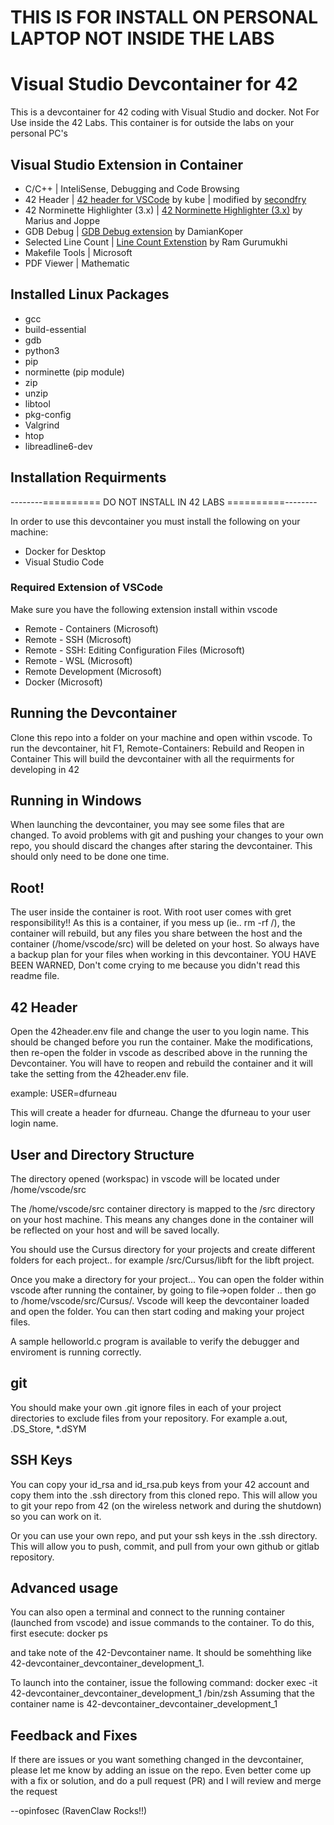 # THIS IS FOR INSTALL ON PERSONAL LAPTOP NOT INSIDE THE LABS
# Visual Studio Devcontainer for 42
This is a devcontainer for 42 coding with Visual Studio and docker.
Not For Use inside the 42 Labs.  This container is for outside the labs
on your personal PC's

## Visual Studio Extension in Container
* C/C++ |  InteliSense, Debugging and Code Browsing
* 42 Header | [42 header for VSCode](https://github.com/kube/vscode-42header) by kube | modified by [secondfry](https://github.com/secondfry/vscode-42header)
* 42 Norminette Highlighter (3.x) | [42 Norminette Highlighter (3.x)](https://github.com/Mariusmivw/vscode-42-norminette-3-highlighter/) by Marius and Joppe
* GDB Debug | [GDB Debug extension](https://github.com/damiankoper/vscode-gdb-debug) by DamianKoper
* Selected Line Count | [Line Count Extenstion](https://github.com/gurumukhi/vscode-extension-line-count) by Ram Gurumukhi
* Makefile Tools | Microsoft
* PDF Viewer | Mathematic

## Installed Linux Packages
* gcc
* build-essential
* gdb
* python3
* pip
* norminette (pip module)
* zip
* unzip
* libtool
* pkg-config
* Valgrind
* htop
* libreadline6-dev


## Installation Requirments

--------========== DO NOT INSTALL IN 42 LABS ==========--------

In order to use this devcontainer you must install the following on your machine:
* Docker for Desktop
* Visual Studio Code

### Required Extension of VSCode
Make sure you have the following extension install within vscode

* Remote - Containers (Microsoft)
* Remote - SSH (Microsoft)
* Remote - SSH: Editing Configuration Files (Microsoft)
* Remote - WSL (Microsoft)
* Remote Development (Microsoft)
* Docker (Microsoft)

## Running the Devcontainer
Clone this repo into a folder on your machine and open within vscode.
To run the devcontainer, hit F1, Remote-Containers: Rebuild and Reopen in Container
This will build the devcontainer with all the requirments for developing in 42

## Running in Windows
When launching the devcontainer, you may see some files that are changed.  To avoid problems with git and pushing your changes to your own repo, you should discard the changes after staring the devcontainer.  This should only need to be done one time.

## Root!
The user inside the container is root.  With root user comes with gret responsibility!! As this is a container, if you mess up (ie.. rm -rf /), the container will rebuild, but any files you share between the host and the container (/home/vscode/src) will be deleted on your host.  So always have a backup plan for your files when working in this devcontainer. YOU HAVE BEEN WARNED, Don't come crying to me because you didn't read this readme file.

## 42 Header
Open the 42header.env file and change the user to you login name.  This should be changed before you run the container.  Make the modifications, then re-open the folder in vscode as described above in the running the Devcontainer.  You will have to reopen and rebuild the container and it will take the setting from the 42header.env file.

example:
USER=dfurneau

This will create a header for dfurneau.  Change the dfurneau to your user login name.

## User and Directory Structure
The directory opened (workspac) in vscode will be located under /home/vscode/src

The /home/vscode/src container directory is mapped to the /src directory on your host machine.  This means any changes done in the container will be reflected on your host and will be saved locally.

You should use the Cursus directory for your projects and create different folders for each project.. for example /src/Cursus/libft for the libft project.

Once you make a directory for your project... You can open the folder within vscode after running the container, by going to file->open folder .. then go to /home/vscode/src/Cursus/<your project folder>.  Vscode will keep the devcontainer loaded and open the folder.  You can then start coding and making your project files.

A sample helloworld.c program is available to verify the debugger and enviroment is running correctly.

## git
You should make your own .git ignore files in each of your project directories to exclude files from your repository.  For example a.out, .DS_Store, *.dSYM

## SSH Keys
You can copy your id_rsa and id_rsa.pub keys from your 42 account and copy them into the .ssh directory from this cloned repo.
This will allow you to git your repo from 42 (on the wireless network and during the shutdown) so you can work on it.

Or you can use your own repo, and put your ssh keys in the .ssh directory.  This will allow you to push, commit, and pull from your own github or gitlab repository.

## Advanced usage
You can also open a terminal and connect to the running container (launched from vscode) and issue commands to the container.  To do this, first esecute: docker ps
 
and take note of the 42-Devcontainer name.  It should be somehthing like 42-devcontainer_devcontainer_development_1.
  
To launch into the container, issue the following command: docker exec -it 42-devcontainer_devcontainer_development_1 /bin/zsh
Assuming that the container name is 42-devcontainer_devcontainer_development_1
  
## Feedback and Fixes
If there are issues or you want something changed in the devcontainer, please let me know by adding an issue on the repo.  Even better come up with a fix or solution, and do a pull request (PR) and I will review and merge the request

--opinfosec (RavenClaw Rocks!!)
